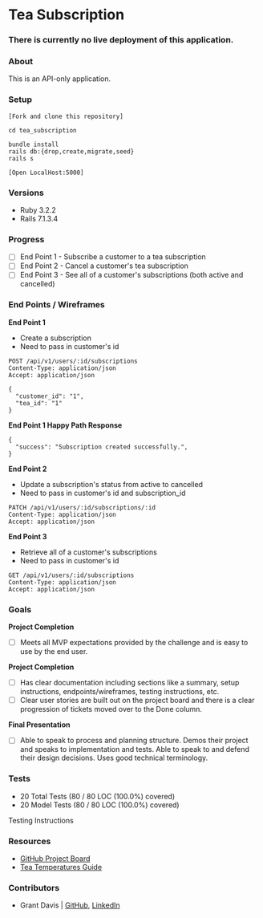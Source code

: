 # Tea Subscription

### There is currently no live deployment of this application.

### About

This is an API-only application.

### Setup

```
[Fork and clone this repository]

cd tea_subscription

bundle install
rails db:{drop,create,migrate,seed}
rails s

[Open LocalHost:5000]
```

### Versions

- Ruby 3.2.2
- Rails 7.1.3.4

### Progress

- [ ] End Point 1 - Subscribe a customer to a tea subscription
- [ ] End Point 2 - Cancel a customer's tea subscription
- [ ] End Point 3 - See all of a customer's subscriptions (both active and cancelled)

### End Points / Wireframes

**End Point 1**
- Create a subscription
- Need to pass in customer's id

```
POST /api/v1/users/:id/subscriptions
Content-Type: application/json
Accept: application/json

{
  "customer_id": "1",
  "tea_id": "1"
}
```

**End Point 1 Happy Path Response**

```
{
  "success": "Subscription created successfully.",
}
```

**End Point 2**
- Update a subscription's status from active to cancelled
- Need to pass in customer's id and subscription_id

```
PATCH /api/v1/users/:id/subscriptions/:id
Content-Type: application/json
Accept: application/json
```

**End Point 3**
- Retrieve all of a customer's subscriptions
- Need to pass in customer's id

```
GET /api/v1/users/:id/subscriptions
Content-Type: application/json
Accept: application/json
```

### Goals

**Project Completion**

- [ ] Meets all MVP expectations provided by the challenge and is easy to use by the end user.

**Project Completion**

- [ ] Has clear documentation including sections like a summary, setup instructions, endpoints/wireframes, testing instructions, etc. 
- [ ] Clear user stories are built out on the project board and there is a clear progression of tickets moved over to the Done column.

**Final Presentation**

- [ ] Able to speak to process and planning structure. Demos their project and speaks to implementation and tests. Able to speak to and defend their design decisions. Uses good technical terminology.

### Tests

* 20 Total Tests (80 / 80 LOC (100.0%) covered)
* 20 Model Tests (80 / 80 LOC (100.0%) covered)

Testing Instructions

### Resources

* [GitHub Project Board]()
* [Tea Temperatures Guide](https://www.kitchenaid.com/pinch-of-help/countertop-appliances/tea-temperatures.html)

### Contributors

* Grant Davis | [GitHub](https://github.com/grantdavis303), [LinkedIn](https://www.linkedin.com/in/grantdavis303/)